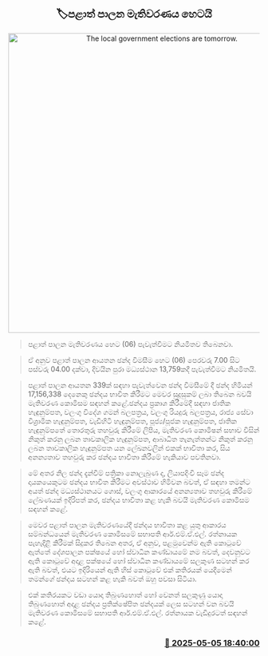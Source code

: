 <p align='center'><b><h2 align='center' title='The local government elections are tomorrow.'>🏷පළාත් පාලන මැතිවරණය හෙටයි</h2></b></p>
<p align='center'><img src='https://helakuru.sgp1.cdn.digitaloceanspaces.com/esana/images/lib/local-government-election-2025.jpg' width='600' alt='The local government elections are tomorrow.'></p>

> පළාත් පාලන මැතිවරණය හෙට (06) පැවැත්වීමට නියමිතව තිබෙනවා.

> ඒ අනුව පළාත් පාලන ආයතන ඡන්ද විමසීම හෙට (06) පෙරවරු 7.00 සිට පස්වරු 04.00 දක්වා, දිවයින පුරා මධ්‍යස්ථාන 13,759කදී පැවැත්වීමට නියමිතයි.

> පළාත් පාලන ආයතන 339ක් සඳහා පැවැත්වෙන ඡන්ද විමසීමේ දී ඡන්ද හිමියන් 17,156,338 දෙනෙකු ඡන්දය භාවිත කිරීමට මෙවර සුදුසුකම් ලබා තිබෙන බවයි මැතිවරණ කොමිසම සඳහන් කළේ.ඡන්දය ප්‍රකාශ කිරීමේදී සඳහා ජාතික හැඳුනුම්පත, වලංගු විදේශ ගමන් බලපත්‍රය, වලංගු රියදුරු බලපත්‍රය, රාජ්‍ය සේවා විශ්‍රාමික හැඳුනුම්පත, වැඩිහිටි හැඳුනුම්පත, පූජ්‍ය/පූජක හැඳුනුම්පත, ජාතික හැඳුනුම්පතේ තොරතුරු තහවුරු කිරීමේ ලිපිය, මැතිවරණ කොමිෂන් සභාව විසින් නිකුත් කරනු ලබන තාවකාලික හැඳුනුම්පත, ආබාධිත තැනැත්තන්ට නිකුත් කරනු ලබන තාවකාලික හැඳුනුම්පත යන ලේඛනවලින් එකක් භාවිතා කර, සිය අනන්‍යතාව තහවුරු කර ඡන්දය භාවිතා කිරීමේ හැකියාව පවතිනවා.

> මේ අතර නිල ඡන්ද දැන්වීම් පත්‍රිකා නොලැබුණ ද, ලියාපදිංචි සෑම ඡන්ද දායකයෙකුටම ඡන්දය භාවිත කිරීමට අවස්ථාව හිමිවන බවත්, ඒ සඳහා තමන්ට අයත් ඡන්ද මධ්‍යස්ථානයට ගොස්, වලංගු ආකාරයේ අනන්‍යතාව තහවුරු ‍කිරීමේ ලේඛණයක් ඉදිරිපත් කර, ඡන්දය භාවිතා කළ හැකි බවයි මැතිවරණ කොමිසම සඳහන් කළේ.

> මෙවර පළාත් පාලන මැතිවරණයේදී ඡන්දය භාවිතා කළ යුතු ආකාරය සම්බන්ධයෙන් මැතිවරණ කොමිසමේ සභාපති ආර්.එම්.ඒ.එල්. රත්නායක පැහැදිළි කිරීමක් සිදුකර තිබෙන අතර, ඒ අනුව, පළමුවෙන්ම ඇති කොටුවේ ඇත්තේ දේශපාලන පක්ෂයේ හෝ ස්වාධීන කණ්ඩායමේ නම බවත්, දෙවනුවට ඇති කොටුවේ අදාළ පක්ෂයේ හෝ ස්වාධීන කණ්ඩායමේ සලකුණ සටහන් කර ඇති බවත්, එයට ඉදිරියෙන් ඇති හිස් කොටුවේ එක් කතිරයක් යෙදීමෙන් තමන්ගේ ඡන්දය සටහන් කළ හැකි බවත් ඔහු පවසා සිටියා.

> එක් කතිරයකට වඩා යොදා තිබුණහොත් හෝ වෙනත් සලකුණු යොදා තිබුණහොත් අදාළ ඡන්දය ප්‍රතික්ෂේපිත ඡන්දයක් ලෙස සටහන් වන බවයි මැතිවරණ කොමිසමේ සභාපති ආර්.එම්.ඒ.එල්. රත්නායක වැඩිදුරටත් සඳහන් කළේ.



<h3 align='right'><a href='https://www.helakuru.lk/esana/p/109828/'>📅 2025-05-05 18:40:00</a></h3>
